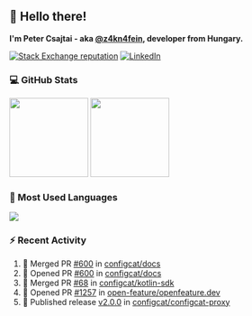 ## 👋 Hello there!

**I'm Peter Csajtai - aka [@z4kn4fein](https://github.com/z4kn4fein), developer from Hungary.**

[![Stack Exchange reputation](https://img.shields.io/stackexchange/stackoverflow/r/8700582?color=orange&label=reputation&logo=stackoverflow&style=for-the-badge)](https://stackoverflow.com/users/8700582)
[![LinkedIn](https://img.shields.io/badge/linkedin-%230077B5.svg?style=for-the-badge&logo=linkedin&logoColor=white)](https://www.linkedin.com/in/csajtai-p%C3%A9ter-45395341/)

### 💻 GitHub Stats

<div>
  <img height="140px" src="https://github-readme-stats-pcsajtai.vercel.app/api?username=z4kn4fein&show_icons=true&hide_border=true&count_private=true&custom_title=Stats&theme=dracula&line_height=24&hide_title=true">
  <img height="140px" src="https://streak-stats.demolab.com?user=z4kn4fein&theme=dracula&hide_border=true">
  
</div>

### :toolbox: Most Used Languages

<img src="https://github-readme-stats-pcsajtai.vercel.app/api/top-langs/?username=z4kn4fein&theme=dracula&hide_border=true&layout=compact&langs_count=8&hide_title=true">

### :zap: Recent Activity

<!--START_SECTION:activity-->
1. 🎉 Merged PR [#600](https://github.com/configcat/docs/pull/600) in [configcat/docs](https://github.com/configcat/docs)
2. 💪 Opened PR [#600](https://github.com/configcat/docs/pull/600) in [configcat/docs](https://github.com/configcat/docs)
3. 🎉 Merged PR [#68](https://github.com/configcat/kotlin-sdk/pull/68) in [configcat/kotlin-sdk](https://github.com/configcat/kotlin-sdk)
4. 💪 Opened PR [#1257](https://github.com/open-feature/openfeature.dev/pull/1257) in [open-feature/openfeature.dev](https://github.com/open-feature/openfeature.dev)
5. 🚀 Published release [v2.0.0](https://github.com/configcat/configcat-proxy/releases/tag/v2.0.0) in [configcat/configcat-proxy](https://github.com/configcat/configcat-proxy)
<!--END_SECTION:activity-->
